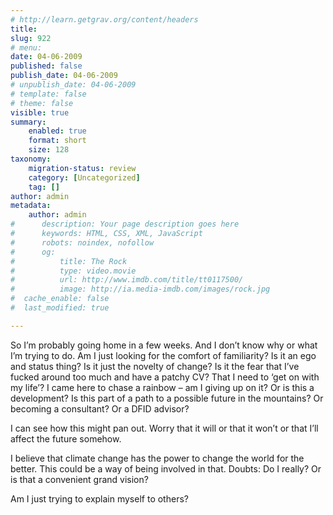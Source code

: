 ```yaml
---
# http://learn.getgrav.org/content/headers
title: 
slug: 922
# menu: 
date: 04-06-2009
published: false
publish_date: 04-06-2009
# unpublish_date: 04-06-2009
# template: false
# theme: false
visible: true
summary:
    enabled: true
    format: short
    size: 128
taxonomy:
    migration-status: review
    category: [Uncategorized]
    tag: []
author: admin
metadata:
    author: admin
#      description: Your page description goes here
#      keywords: HTML, CSS, XML, JavaScript
#      robots: noindex, nofollow
#      og:
#          title: The Rock
#          type: video.movie
#          url: http://www.imdb.com/title/tt0117500/
#          image: http://ia.media-imdb.com/images/rock.jpg
#  cache_enable: false
#  last_modified: true

---
```


So I’m probably going home in a few weeks. And I don’t know why or what I’m trying to do. Am I just looking for the comfort of familiarity? Is it an ego and status thing? Is it just the novelty of change? Is it the fear that I’ve fucked around too much and have a patchy CV? That I need to ‘get on with my life’? I came here to chase a rainbow – am I giving up on it? Or is this a development? Is this part of a path to a possible future in the mountains? Or becoming a consultant? Or a DFID advisor?

I can see how this might pan out. Worry that it will or that it won’t or that I’ll affect the future somehow.

I believe that climate change has the power to change the world for the better. This could be a way of being involved in that. Doubts: Do I really? Or is that a convenient grand vision?

Am I just trying to explain myself to others?
